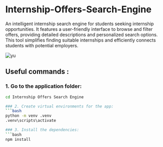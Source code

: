 # Internship-Offers-Search-Engine
An intelligent internship search engine for students seeking internship opportunities. It features a user-friendly interface to browse and filter offers, providing detailed descriptions and personalized search options. This tool simplifies finding suitable internships and efficiently connects students with potential employers.

![yu](https://github.com/Salma-Benaroub/Internship-Offers-Search-Engine-/assets/137185872/76e38066-5799-450f-9e64-5ac88683b193)

## Useful  commands :
### 1. Go to the application folder:
   ```bash
   cd Internship Offers Search Engine

### 2. Create virtual environments for the app:
   ```bash
   python -m venv .venv
   .venv\scripts\activate
   
### 3. Install the dependencies:
   ```bash
   npm install 
      

